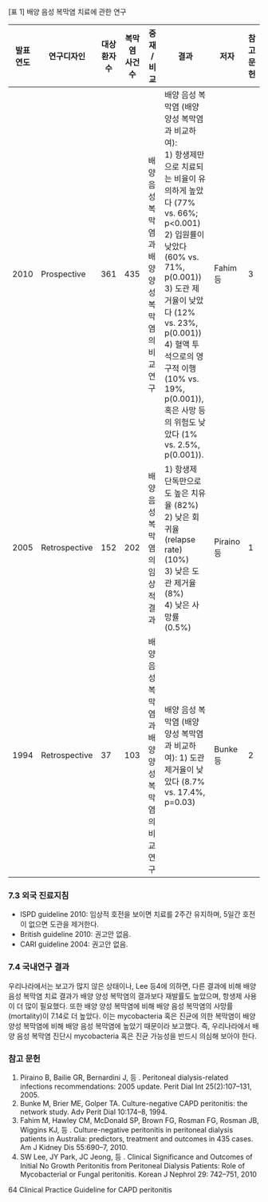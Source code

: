 [표 1] 배양 음성 복막염 치료에 관한 연구

| 발표연도 | 연구디자인 | 대상 환자수 | 복막염 사건수 | 중재 / 비교 | 결과 | 저자 | 참고문헌 |
|---|---|---|---|---|---|---|---|
| 2010 | Prospective | 361 | 435 | 배양 음성 복막염과 배양 양성 복막염의 비교 연구 | 배양 음성 복막염 (배양 양성 복막염과 비교하여):<br>1) 항생제만으로 치료되는 비율이 유의하게 높았다 (77% vs. 66%; p<0.001)<br>2) 입원률이 낮았다 (60% vs. 71%, p(0.001))<br>3) 도관 제거율이 낮았다 (12% vs. 23%, p(0.001))<br>4) 혈액 투석으로의 영구적 이행 (10% vs. 19%, p(0.001)), 혹은 사망 등의 위험도 낮았다 (1% vs. 2.5%, p(0.001)). | Fahim 등 | 3 |
| 2005 | Retrospective | 152 | 202 | 배양 음성 복막염의 임상적 결과 | 1) 항생제 단독만으로도 높은 치유율 (82%)<br>2) 낮은 회귀율 (relapse rate) (10%)<br>3) 낮은 도관 제거율 (8%)<br>4) 낮은 사망률 (0.5%) | Piraino 등 | 1 |
| 1994 | Retrospective | 37 | 103 | 배양 음성 복막염과 배양 양성 복막염의 비교 연구 | 배양 음성 복막염 (배양 양성 복막염과 비교하여): 1) 도관 제거율이 낮았다 (8.7% vs. 17.4%, p=0.03) | Bunke 등 | 2 |

### 7.3 외국 진료지침

*   ISPD guideline 2010: 임상적 호전을 보이면 치료를 2주간 유지하며, 5일간 호전이 없으면 도관을 제거한다.
*   British guideline 2010: 권고안 없음.
*   CARI guideline 2004: 권고안 없음.

### 7.4 국내연구 결과

우리나라에서는 보고가 많지 않은 상태이나, Lee 등4에 의하면, 다른 결과에 비해 배양 음성 복막염 치료 결과가 배양 양성 복막염의 결과보다 재발률도 높았으며, 항생제 사용이 더 많이 필요했다. 또한 배양 양성 복막염에 비해 배양 음성 복막염의 사망률 (mortality)이 7.14로 더 높았다. 이는 mycobacteria 혹은 진균에 의한 복막염이 배양 양성 복막염에 비해 배양 음성 복막염에 높았기 때문이라 보고했다. 즉, 우리나라에서 배양 음성 복막염 진단시 mycobacteria 혹은 진균 가능성을 반드시 의심해 보아야 한다.

### 참고 문헌

1. Piraino B, Bailie GR, Bernardini J, 등 . Peritoneal dialysis-related infections recommendations: 2005 update. Perit Dial Int 25(2):107–131, 2005.
2. Bunke M, Brier ME, Golper TA. Culture-negative CAPD peritonitis: the network study. Adv Perit Dial 10:174–8, 1994.
3. Fahim M, Hawley CM, McDonald SP, Brown FG, Rosman FG, Rosman JB, Wiggins KJ, 등 . Culture-negative peritonitis in peritoneal dialysis patients in Australia: predictors, treatment and outcomes in 435 cases. Am J Kidney Dis 55:690–7, 2010.
4. SW Lee, JY Park, JC Jeong, 등 . Clinical Significance and Outcomes of Initial No Growth Peritonitis from Peritoneal Dialysis Patients: Role of Mycobacterial or Fungal peritonitis. Korean J Nephrol 29: 742–751, 2010

<PAGE>64
Clinical Practice Guideline for CAPD peritonitis